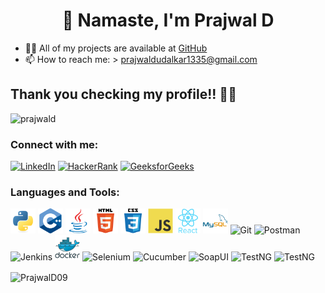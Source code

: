 <h1 align="center">👋 Namaste, I'm Prajwal D</h1>
<!-- <h3 align="center">A passionate Software Developer👨‍💻!</h3> -->

- 👨‍💻 All of my projects are available at [GitHub](https://github.com/PrajwalD09?tab=repositories)
- 📫 How to reach me: > [prajwaldudalkar1335@gmail.com](mailto:prajwaldudalkar1335@gmail.com)

<h2 align-"center">Thank you checking my profile!! 👩‍💻</h2>
<p align="left"> <img src="https://komarev.com/ghpvc/?username=PrajwalD09&label=Profile%20views&color=ff3d3d&style=plastic" alt="prajwald" /> </p>

<h3 align="left">Connect with me:</h3>
<p align="left">
<a href="www.linkedin.com/in/prajwal-d-80b318208/" target="_blank"><img src="https://raw.githubusercontent.com/rahuldkjain/github-profile-readme-generator/master/src/images/icons/Social/linked-in-alt.svg" alt="LinkedIn" height="30" width="40" /></a>
<a href="https://www.hackerrank.com/profile/prajwalorignal" target="_blank"><img src="https://raw.githubusercontent.com/rahuldkjain/github-profile-readme-generator/master/src/images/icons/Social/hackerrank.svg" alt="HackerRank" height="30" width="40" /></a>
<!-- <a href=" " target="_blank"><img src="https://raw.githubusercontent.com/rahuldkjain/github-profile-readme-generator/master/src/images/icons/Social/leet-code.svg" alt="LeetCode" height="30" width="40" /></a> -->
<a href="https://www.geeksforgeeks.org/user/prajwaldud9fys/" target="_blank"><img src="https://raw.githubusercontent.com/rahuldkjain/github-profile-readme-generator/master/src/images/icons/Social/geeks-for-geeks.svg" alt="GeeksforGeeks" height="30" width="40" /></a>
</p>

<h3 align="left">Languages and Tools:</h3>
<p align="left">
<img src="https://raw.githubusercontent.com/devicons/devicon/master/icons/python/python-original.svg" alt="Python" width="40" height="40"/> 
<img src="https://raw.githubusercontent.com/devicons/devicon/master/icons/cplusplus/cplusplus-original.svg" alt="C++" width="40" height="40"/> 
<img src="https://raw.githubusercontent.com/devicons/devicon/master/icons/java/java-original.svg" alt="Java" width="40" height="40"/> 
<img src="https://raw.githubusercontent.com/devicons/devicon/master/icons/html5/html5-original-wordmark.svg" alt="HTML5" width="40" height="40"/> 
<img src="https://raw.githubusercontent.com/devicons/devicon/master/icons/css3/css3-original-wordmark.svg" alt="CSS3" width="40" height="40"/> 
<img src="https://raw.githubusercontent.com/devicons/devicon/master/icons/javascript/javascript-original.svg" alt="JavaScript" width="40" height="40"/> 
<img src="https://raw.githubusercontent.com/devicons/devicon/master/icons/react/react-original-wordmark.svg" alt="React" width="40" height="40"/> 
<img src="https://raw.githubusercontent.com/devicons/devicon/master/icons/mysql/mysql-original-wordmark.svg" alt="MySQL" width="40" height="40"/> 
<img src="https://www.vectorlogo.zone/logos/git-scm/git-scm-icon.svg" alt="Git" width="40" height="40"/> 
<img src="https://www.vectorlogo.zone/logos/getpostman/getpostman-icon.svg" alt="Postman" width="40" height="40"/> 
<img src="https://www.vectorlogo.zone/logos/jenkins/jenkins-icon.svg" alt="Jenkins" width="40" height="40"/> 
<img src="https://raw.githubusercontent.com/devicons/devicon/master/icons/docker/docker-original-wordmark.svg" alt="Docker" width="40" height="40"/> 

<img src="https://github.com/gilbarbara/logos/blob/main/logos/selenium.svg" alt="Selenium" width="40" height="40"/> 
<!-- <img src="https://www.vectorlogo.zone/logos/cucumberio/cucumberio-ar21.svg" alt="Cucumber" width="40" height="40"/> -->
<img src="https://static.javatpoint.com/tutorial/cucumber/images/cucumber-testing-tutorial.png" alt="Cucumber" width="40" height="40"/>

<!-- <img src="https://smartgen.com.bd/assets/frontend/img/testimonial/soapui.svg" alt="SoapUI" width="40" height="40"/> -->
<img src="https://static1.smartbear.co/smartbearbrand/media/images/home/soapui-icon.svg" alt="SoapUI" width="40" height="40"/>

<img src="https://qatestlab.com/assets/Uploads/testng1.png" alt="TestNG" width="60" height="30"/>
<img src="https://pica.zhimg.com/v2-fd89f96ae3003ba5be387a7d61236fd5_1440w.jpg?source=172ae18b" alt="TestNG" width="70" height="30"/>



<!--
<img src="https://raw.githubusercontent.com/devicons/devicon/master/icons/amazonwebservices/amazonwebservices-original-wordmark.svg" alt="AWS" width="40" height="40"/> 
<img src="https://www.vectorlogo.zone/logos/microsoft_azure/microsoft_azure-icon.svg" alt="Azure" width="40" height="40"/> 
<img src="https://www.vectorlogo.zone/logos/kubernetes/kubernetes-icon.svg" alt="Kubernetes" width="40" height="40"/> 
<img src="https://www.vectorlogo.zone/logos/springio/springio-icon.svg" alt="Spring" width="40" height="40"/>
-->
</p>

<p><img align="center" src="https://github-readme-stats.vercel.app/api/top-langs?username=PrajwalD09&show_icons=true&locale=en&layout=compact" alt="PrajwalD09" /></p>
